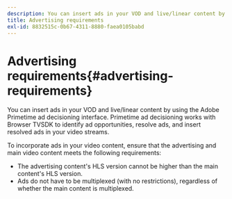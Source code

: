 ```yaml
---
description: You can insert ads in your VOD and live/linear content by using the Adobe Primetime ad decisioning interface. Primetime ad decisioning works with Browser TVSDK to identify ad opportunities, resolve ads, and insert resolved ads in your video streams.
title: Advertising requirements
exl-id: 8832515c-0b67-4311-8880-faea0105babd
---
```

# Advertising requirements{#advertising-requirements}

You can insert ads in your VOD and live/linear content by using the Adobe Primetime ad decisioning interface. Primetime ad decisioning works with Browser TVSDK to identify ad opportunities, resolve ads, and insert resolved ads in your video streams.

To incorporate ads in your video content, ensure that the advertising and main video content meets the following requirements:

* The advertising content's HLS version cannot be higher than the main content's HLS version. 
* Ads do not have to be multiplexed (with no restrictions), regardless of whether the main content is multiplexed.
